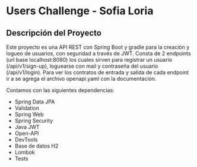 # Users Challenge  - Sofia Loria


## Descripción del Proyecto

Este proyecto es una API REST con Spring Boot y gradle para la creación y logueo de usuarios, con seguridad a través de JWT. Consta de 2 endpoints (url base localhost:8080) los cuales sirven para registrar un usuario (/api/v1/sign-up), loguearse con mail y contraseña del usuario (/api/v1/login). Para ver los contratos de entrada y salida de cada endpoint ir a se agrega el archivo openapi.yaml con la documentación.

Contamos con las siguientes dependencias:
- Spring Data JPA
- Validation
- Spring Web
- Spring Security
- Java JWT
- Open-API
- DevTools
- Base de datos H2
- Lombok
- Tests